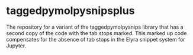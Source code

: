 # taggedpymolpysnipsplus

The repository for a variant of the taggedpymolpysnips library that has a second copy of the code with the tab stops marked.
This marked up code compensates for the absence of tab stops in the Elyra snippet system for Jupyter.
